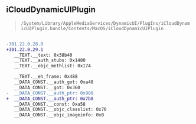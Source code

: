 ## iCloudDynamicUIPlugin

> `/System/Library/AppleMediaServices/DynamicUI/PlugIns/iCloudDynamicUIPlugin.bundle/Contents/MacOS/iCloudDynamicUIPlugin`

```diff

-301.22.0.28.0
+301.22.0.29.1
   __TEXT.__text: 0x38b40
   __TEXT.__auth_stubs: 0x1480
   __TEXT.__objc_methlist: 0x174

   __TEXT.__eh_frame: 0x488
   __DATA_CONST.__auth_got: 0xa40
   __DATA_CONST.__got: 0x360
-  __DATA_CONST.__auth_ptr: 0x908
+  __DATA_CONST.__auth_ptr: 0x7b8
   __DATA_CONST.__const: 0xa58
   __DATA_CONST.__objc_classlist: 0x70
   __DATA_CONST.__objc_imageinfo: 0x8

```
